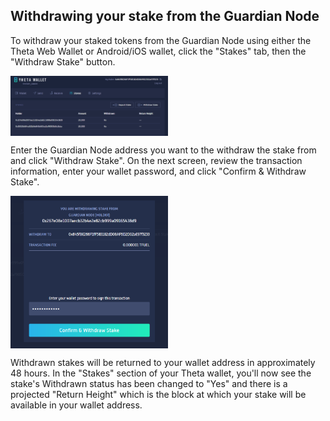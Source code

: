## Withdrawing your stake from the Guardian Node

To withdraw your staked tokens from the Guardian Node using either the Theta Web Wallet or Android/iOS wallet, click the "Stakes" tab, then the "Withdraw Stake" button. 

<a href="url"><img src="./images/withdraw_stake.png" align="center" height="50%" width="50%" ></a>

Enter the Guardian Node address you want to the withdraw the stake from and click "Withdraw Stake". On the next screen, review the transaction information, enter your wallet password, and click "Confirm & Withdraw Stake". 

<a href="url"><img src="./images/withdraw_stake_2.png" align="center" height="50%" width="50%" ></a>

Withdrawn stakes will be returned to your wallet address in approximately 48 hours. In the "Stakes" section of your Theta wallet, you'll now see the stake's Withdrawn status has been changed to "Yes" and there is a projected "Return Height" which is the block at which your stake will be available in your wallet address. 
